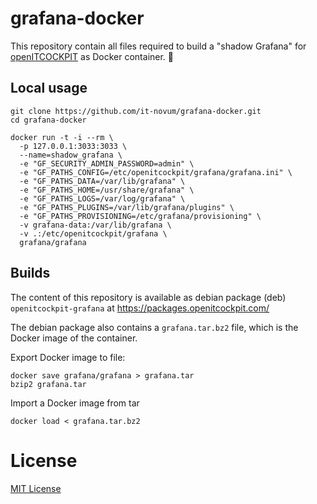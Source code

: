 # grafana-docker

This repository contain all files required to build a "shadow Grafana" for [openITCOCKPIT](https://github.com/it-novum/openITCOCKPIT) as Docker container. 🐳

## Local usage
````
git clone https://github.com/it-novum/grafana-docker.git
cd grafana-docker

docker run -t -i --rm \
  -p 127.0.0.1:3033:3033 \
  --name=shadow_grafana \
  -e "GF_SECURITY_ADMIN_PASSWORD=admin" \
  -e "GF_PATHS_CONFIG=/etc/openitcockpit/grafana/grafana.ini" \
  -e "GF_PATHS_DATA=/var/lib/grafana" \
  -e "GF_PATHS_HOME=/usr/share/grafana" \
  -e "GF_PATHS_LOGS=/var/log/grafana" \
  -e "GF_PATHS_PLUGINS=/var/lib/grafana/plugins" \
  -e "GF_PATHS_PROVISIONING=/etc/grafana/provisioning" \
  -v grafana-data:/var/lib/grafana \
  -v .:/etc/openitcockpit/grafana \
  grafana/grafana
````

## Builds
The content of this repository is available as debian package (deb) `openitcockpit-grafana` at
https://packages.openitcockpit.com/

The debian package also contains a `grafana.tar.bz2` file, which is the Docker image of the container.

Export Docker image to file:
````
docker save grafana/grafana > grafana.tar
bzip2 grafana.tar
````

Import a Docker image from tar
````
docker load < grafana.tar.bz2
````

# License
[MIT License](https://github.com/it-novum/grafana-docker/blob/master/LICENSE)
